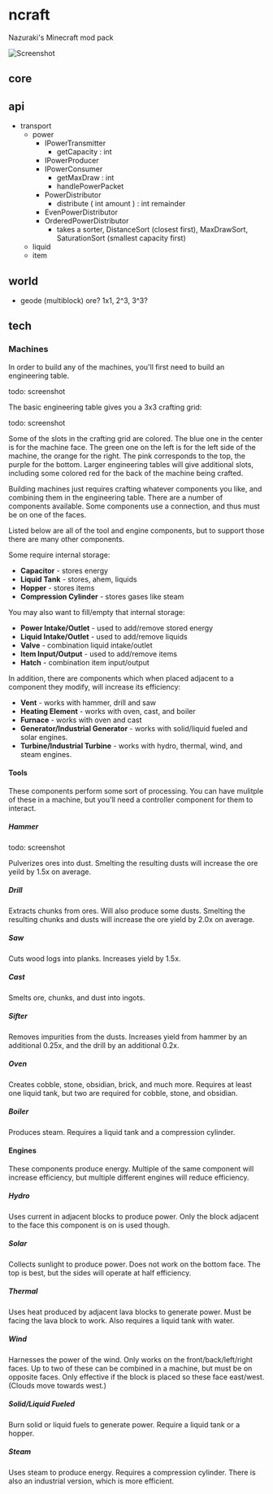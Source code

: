 # ncraft

Nazuraki's Minecraft mod pack

![Screenshot](https://raw.github.com/kurakin/ncraft/master/Screenshot.png)

## core


## api
- transport
  - power
    - IPowerTransmitter
      - getCapacity : int
    - IPowerProducer
    - IPowerConsumer
      - getMaxDraw : int
      - handlePowerPacket
    - PowerDistributor
      - distribute ( int amount ) : int remainder
    - EvenPowerDistributor
    - OrderedPowerDistributor
      - takes a sorter, DistanceSort (closest first), MaxDrawSort, SaturationSort (smallest capacity first)
  - liquid
  - item

## world
- geode (multiblock) ore? 1x1, 2^3, 3^3?

## tech

### Machines

In order to build any of the machines, you'll first need to build an engineering table.

todo: screenshot

The basic engineering table gives you a 3x3 crafting grid:

todo: screenshot

Some of the slots in the crafting grid are colored. The blue one in the center is for the machine face. The green one
on the left is for the left side of the machine, the orange for the right. The pink corresponds to the top, the purple
for the bottom. Larger engineering tables will give additional slots, including some colored red for the back of the
machine being crafted.

Building machines just requires crafting whatever components you like, and combining them in the engineering table.
There are a number of components available. Some components use a connection, and thus must be on one of the faces.

Listed below are all of the tool and engine components, but to support those there are many other components.

Some require internal storage:

- **Capacitor** - stores energy
- **Liquid Tank** - stores, ahem, liquids
- **Hopper** - stores items
- **Compression Cylinder** - stores gases like steam

You may also want to fill/empty that internal storage:

- **Power Intake/Outlet** - used to add/remove stored energy
- **Liquid Intake/Outlet** - used to add/remove liquids
- **Valve** - combination liquid intake/outlet
- **Item Input/Output** - used to add/remove items
- **Hatch** - combination item input/output

In addition, there are components which when placed adjacent to a component they modify, will increase its
efficiency:

- **Vent** - works with hammer, drill and saw
- **Heating Element** - works with oven, cast, and boiler
- **Furnace** - works with oven and cast
- **Generator/Industrial Generator** - works with solid/liquid fueled and solar engines.
- **Turbine/Industrial Turbine** - works with hydro, thermal, wind, and steam engines.

#### Tools

These components perform some sort of processing. You can have mulitple of these in a machine, but you'll need a
controller component for them to interact.

##### Hammer

todo: screenshot

Pulverizes ores into dust. Smelting the resulting dusts will increase the ore yeild by 1.5x on average.

##### Drill

Extracts chunks from ores. Will also produce some dusts. Smelting the resulting chunks and dusts will increase the ore
yield by 2.0x on average.

##### Saw

Cuts wood logs into planks. Increases yield by 1.5x.

##### Cast

Smelts ore, chunks, and dust into ingots.

##### Sifter

Removes impurities from the dusts. Increases yield from hammer by an additional 0.25x, and the drill by an additional
0.2x.

##### Oven

Creates cobble, stone, obsidian, brick, and much more. Requires at least one liquid tank, but two are required for
cobble, stone, and obsidian.

##### Boiler

Produces steam. Requires a liquid tank and a compression cylinder.

#### Engines

These components produce energy. Multiple of the same component will increase efficiency, but multiple different
engines will reduce efficiency.

##### Hydro

Uses current in adjacent blocks to produce power. Only the block adjacent to the face this component is on is used
though.

##### Solar

Collects sunlight to produce power. Does not work on the bottom face. The top is best, but the sides will operate at
half efficiency.

##### Thermal

Uses heat produced by adjacent lava blocks to generate power. Must be facing the lava block to work. Also requires a
liquid tank with water.

##### Wind

Harnesses the power of the wind. Only works on the front/back/left/right faces. Up to two of these can be combined in
a machine, but must be on opposite faces. Only effective if the block is placed so these face east/west. (Clouds move
towards west.)

##### Solid/Liquid Fueled

Burn solid or liquid fuels to generate power. Require a liquid tank or a hopper.

##### Steam

Uses steam to produce energy. Requires a compression cylinder. There is also an industrial version, which is more
efficient.

